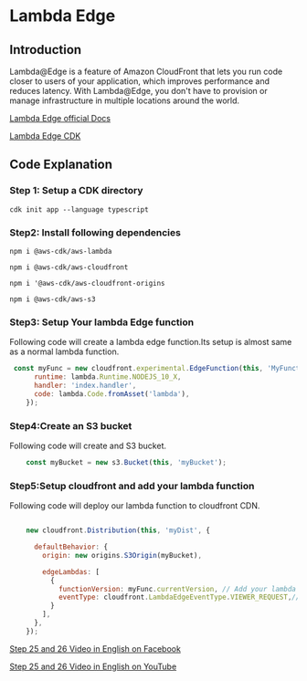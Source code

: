 # Lambda Edge

## Introduction 
Lambda@Edge is a feature of Amazon CloudFront that lets you run code closer to users of your application, which improves performance and reduces latency. With Lambda@Edge, you don't have to provision or manage infrastructure in multiple locations around the world.

[Lambda Edge official Docs](https://aws.amazon.com/lambda/edge/)

[Lambda Edge CDK](https://docs.aws.amazon.com/cdk/api/latest/docs/aws-cloudfront-readme.html#lambdaedge)

## Code Explanation
### Step 1: Setup a CDK directory
`cdk init app --language typescript`

### Step2: Install following dependencies

`npm i @aws-cdk/aws-lambda`

`npm i @aws-cdk/aws-cloudfront`

`npm i '@aws-cdk/aws-cloudfront-origins`

`npm i @aws-cdk/aws-s3`

### Step3: Setup Your lambda Edge function
Following code will create a lambda edge function.Its setup is almost same as a normal lambda function.
```javascript
 const myFunc = new cloudfront.experimental.EdgeFunction(this, 'MyFunction', {
      runtime: lambda.Runtime.NODEJS_10_X,
      handler: 'index.handler',
      code: lambda.Code.fromAsset('lambda'),
    });
```
### Step4:Create an S3 bucket
Following code will create and S3 bucket.
```javascript
    const myBucket = new s3.Bucket(this, 'myBucket');
```
### Step5:Setup cloudfront and add your lambda function
Following code will deploy our lambda function to cloudfront CDN.
```javascript

    new cloudfront.Distribution(this, 'myDist', {

      defaultBehavior: {
        origin: new origins.S3Origin(myBucket),

        edgeLambdas: [
          {
            functionVersion: myFunc.currentVersion, // Add your lambda function version here.This is the version of the Lambda function that will be invoked.
            eventType: cloudfront.LambdaEdgeEventType.VIEWER_REQUEST,// Add your lambda edge event type here.This is the type of event in response to which should the function be invoked.
          }
        ],
      },
    });
```   

[Step 25 and 26 Video in English on Facebook](https://www.facebook.com/zeeshanhanif/videos/10225866783121112)

[Step 25 and 26 Video in English on YouTube](https://www.youtube.com/watch?v=onx7b32jRcM)
 



